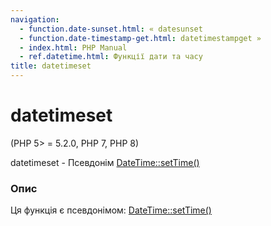 ```yaml
---
navigation:
  - function.date-sunset.html: « datesunset
  - function.date-timestamp-get.html: datetimestampget »
  - index.html: PHP Manual
  - ref.datetime.html: Функції дати та часу
title: datetimeset
---
```

# datetimeset

(PHP 5> = 5.2.0, PHP 7, PHP 8)

datetimeset - Псевдонім [DateTime::setTime()](datetime.settime.html)

### Опис

Ця функція є псевдонімом: [DateTime::setTime()](datetime.settime.html)
